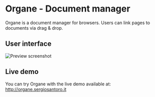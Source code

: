 # Organe - Document manager
Organe is a document manager for browsers. Users can link pages to documents via drag &amp; drop.

## User interface
![Preview screenshot](http://organe.sergiosantoro.it/preview.png)

## Live demo
You can try Organe with the live demo available at: http://organe.sergiosantoro.it
